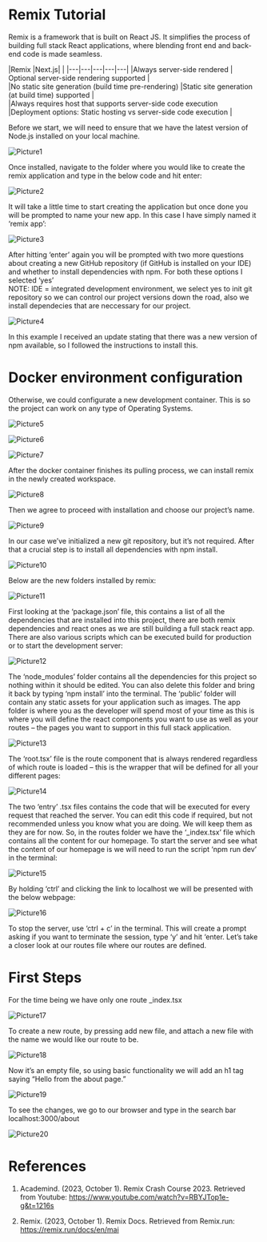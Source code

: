 # Remix Tutorial

Remix is a framework that is built on React JS. It simplifies the process of building full stack React applications, where blending front end and back-end code is made seamless.

|Remix |Next.js|   | 
|---|---|---|---|---|
|Always server-side rendered   | Optional server-side rendering supported   |   
|No static site generation (build time pre-rendering)   |Static site generation (at build time) supported   |  
|Always requires host that supports server-side code execution   |Deployment options: Static hosting vs server-side code execution   |


Before we start, we will need to ensure that we have the latest version of Node.js installed on your local machine.

![Picture1](./tutorial_images/Picture1.PNG)

Once installed, navigate to the folder where you would like to create the remix application and type in the below code and hit enter: 

![Picture2](./tutorial_images/Picture2.PNG)

It will take a little time to start creating the application but once done you will be prompted to name your new app. In this case I have simply named it ‘remix app’:

![Picture3](./tutorial_images/Picture3.PNG)


After hitting ‘enter’ again you will be prompted with two more questions about creating a new GitHub repository (if GitHub is installed on your IDE) and whether to install dependencies with npm. For both these options I selected ‘yes’  
NOTE: IDE =  integrated development environment, we select yes to init git repository so we can control our project versions down the road, also we install dependecies that are neccessary for our project.

![Picture4](./tutorial_images/Picture4.PNG)

In this example I received an update stating that there was a new version of npm available, so I followed the instructions to install this.

# Docker environment configuration

Otherwise, we could configurate a new development container. This is so the project can work on any type of Operating Systems.

![Picture5](./tutorial_images/Picture5.PNG)

![Picture6](./tutorial_images/Picture6.PNG)

![Picture7](./tutorial_images/Picture7.PNG)

After the docker container finishes its pulling process, we can install remix in the newly created workspace. 

![Picture8](./tutorial_images/Picture8.PNG)

Then we agree to proceed with installation and choose our project’s name.

![Picture9](./tutorial_images/Picture9.PNG)


In our case we’ve initialized a new git repository, but it’s not required. 
After that a crucial step is to install all dependencies with npm install. 

![Picture10](./tutorial_images/Picture10.PNG)

Below are the new folders installed by remix:

![Picture11](./tutorial_images/Picture11.PNG)

First looking at the ‘package.json’ file, this contains a list of all the dependencies that are installed into this project, there are both remix dependencies and react ones as we are still building a full stack react app. There are also various scripts which can be executed build for production or to start the development server:

![Picture12](./tutorial_images/Picture12.PNG)

The ‘node_modules’ folder contains all the dependencies for this project so nothing within it should be edited. You can also delete this folder and bring it back by typing ‘npm install’ into the terminal.
The ‘public’ folder will contain any static assets for your application such as images.
The app folder is where you as the developer will spend most of your time as this is where you will define the react components you want to use as well as your routes – the pages you want to support in this full stack application.


![Picture13](./tutorial_images/Picture13.PNG)

The ‘root.tsx’ file is the route component that is always rendered regardless of which route is loaded – this is the wrapper that will be defined for all your different pages:

![Picture14](./tutorial_images/Picture14.PNG)


The two ‘entry’ .tsx files contains the code that will be executed for every request that reached the server. You can edit this code if required, but not recommended unless you know what you are doing. We will keep them as they are for now.
So, in the routes folder we have the ‘_index.tsx’ file which contains all the content for our homepage. 
To start the server and see what the content of our homepage is we will need to run the script ‘npm run dev’ in the terminal:

![Picture15](./tutorial_images/Picture15.PNG)


By holding ‘ctrl’ and clicking the link to localhost we will be presented with the below webpage:


![Picture16](./tutorial_images/Picture16.PNG)


To stop the server, use ‘ctrl + c’ in the terminal. This will create a prompt asking if you want to terminate the session, type ‘y’ and hit ‘enter.
Let’s take a closer look at our routes file where our routes are defined.

# First Steps 

For the time being we have only one route _index.tsx

![Picture17](./tutorial_images/Picture17.PNG)

To create a new route, by pressing add new file, and attach a new file with the name we would like our route to be. 

![Picture18](./tutorial_images/Picture18.PNG)

Now it’s an empty file, so using basic functionality we will add an h1 tag saying “Hello from the about page.”

![Picture19](./tutorial_images/Picture19.PNG)

To see the changes, we go to our browser and type in the search bar localhost:3000/about

![Picture20](./tutorial_images/Picture20.PNG)


# References

1. Academind. (2023, October 1). Remix Crash Course 2023. Retrieved from Youtube: https://www.youtube.com/watch?v=RBYJTop1e-g&t=1216s

2. Remix. (2023, October 1). Remix Docs. Retrieved from Remix.run: https://remix.run/docs/en/mai

